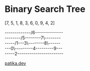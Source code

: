 # Binary Search Tree

[7, 5, 1, 8, 3, 6, 0, 9, 4, 2]   

-------------/6\--------------  
--------/5\--------7\\--------  
-----/1\---3\\--------8\\------  
---0\\---------4---------9---  
-----2-----------------------  
  
  [patika.dev](https://www.patika.dev/tr)